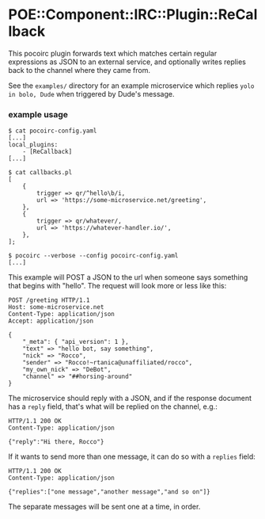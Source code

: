 # POE::Component::IRC::Plugin::ReCallback

This pocoirc plugin forwards text which matches certain regular expressions as JSON to an external service, and optionally writes replies back to the channel where they came from.

See the `examples/` directory for an example microservice which replies `yolo in bolo, Dude` when triggered by Dude's message.

### example usage

    $ cat pocoirc-config.yaml
    [...]
    local_plugins:
        - [ReCallback]
    [...]

    $ cat callbacks.pl
    [
        {
            trigger => qr/^hello\b/i,
            url => 'https://some-microservice.net/greeting',
        },
        {
            trigger => qr/whatever/,
            url => 'https://whatever-handler.io/',
        },
    ];

    $ pocoirc --verbose --config pocoirc-config.yaml
    [...]

This example will POST a JSON to the url when someone says something that begins with "hello".  The request will look more or less like this:

    POST /greeting HTTP/1.1
    Host: some-microservice.net
    Content-Type: application/json
    Accept: application/json

    {
        "_meta": { "api_version": 1 },
        "text" => "hello bot, say something",
        "nick" => "Rocco",
        "sender" => "Rocco!~rtanica@unaffiliated/rocco",
        "my_own_nick" => "DeBot",
        "channel" => "##horsing-around"
    }

The microservice should reply with a JSON, and if the response document has a `reply` field, that's what will be replied on the channel, e.g.:

    HTTP/1.1 200 OK
    Content-Type: application/json

    {"reply":"Hi there, Rocco"}

If it wants to send more than one message, it can do so with a `replies` field:

    HTTP/1.1 200 OK
    Content-Type: application/json

    {"replies":["one message","another message","and so on"]}

The separate messages will be sent one at a time, in order.

[modeline]: # ( vim: set wrap tabstop=4 shiftwidth=4 expandtab fileencoding=utf-8 spell spelllang=en: )
